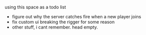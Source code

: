 using this space as a todo list

- figure out why the server catches fire when a new player joins
- fix custom ui breaking the rigger for some reason
- other stuff, i cant remember. head empty.
